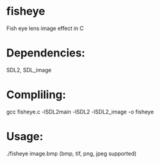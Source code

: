# fisheye
Fish eye lens image effect in C

# Dependencies:
SDL2, SDL_image

# Compliling:
gcc fisheye.c -lSDL2main -lSDL2 -lSDL2_image -o fisheye

# Usage:
./fisheye image.bmp (bmp, tif, png, jpeg supported)
